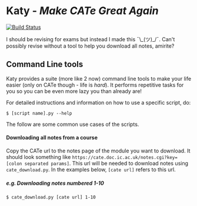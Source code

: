 # Katy - *Make CATe Great Again*

[![Build Status](https://travis-ci.org/noellee/katy.svg?branch=master)](https://travis-ci.org/noellee/katy)

I should be revising for exams but instead I made this ¯\\\_(ツ)\_/¯.
Can't possibly revise without a tool to help you download all notes, amirite?

## Command Line tools

Katy provides a suite (more like 2 now) command line tools to make your life
easier (only on CATe though - life is _hard_). It performs repetitive tasks for
you so you can be even more lazy you than already are!

For detailed instructions and information on how to use a specific script, do:

```
$ [script name].py --help
```

The follow are some common use cases of the scripts.

#### Downloading all notes from a course

Copy the CATe url to the notes page of the module you want to download. It
should look something like
`https://cate.doc.ic.ac.uk/notes.cgi?key=[colon separated params]`. This url
will be needed to download notes using `cate_download.py`. In the examples
below, `[cate url]` refers to this url.

##### e.g. Downloading notes numbered 1-10

```
$ cate_download.py [cate url] 1-10
```
